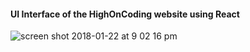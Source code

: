 #### UI Interface of the HighOnCoding website using React

![screen shot 2018-01-22 at 9 02 16 pm](https://user-images.githubusercontent.com/31966603/35256061-99e37f1c-ffb7-11e7-937d-692813a05ff0.png)
